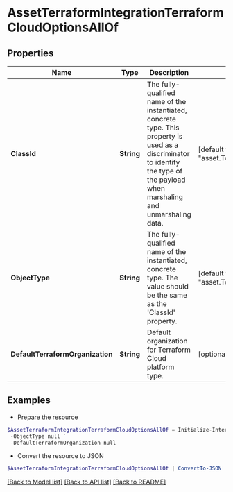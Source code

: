 # AssetTerraformIntegrationTerraformCloudOptionsAllOf
## Properties

Name | Type | Description | Notes
------------ | ------------- | ------------- | -------------
**ClassId** | **String** | The fully-qualified name of the instantiated, concrete type. This property is used as a discriminator to identify the type of the payload when marshaling and unmarshaling data. | [default to "asset.TerraformIntegrationTerraformCloudOptions"]
**ObjectType** | **String** | The fully-qualified name of the instantiated, concrete type. The value should be the same as the &#39;ClassId&#39; property. | [default to "asset.TerraformIntegrationTerraformCloudOptions"]
**DefaultTerraformOrganization** | **String** | Default organization for Terraform Cloud platform type. | [optional] 

## Examples

- Prepare the resource
```powershell
$AssetTerraformIntegrationTerraformCloudOptionsAllOf = Initialize-IntersightAssetTerraformIntegrationTerraformCloudOptionsAllOf  -ClassId null `
 -ObjectType null `
 -DefaultTerraformOrganization null
```

- Convert the resource to JSON
```powershell
$AssetTerraformIntegrationTerraformCloudOptionsAllOf | ConvertTo-JSON
```

[[Back to Model list]](../README.md#documentation-for-models) [[Back to API list]](../README.md#documentation-for-api-endpoints) [[Back to README]](../README.md)

